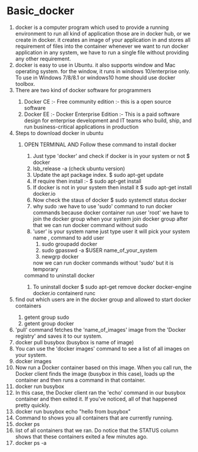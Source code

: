 # Basic_docker
<ol>
<li>
docker is a computer program which used to provide a running environment to run all kind of application those are in docker hub,  or we create in docker.
it creates an image of your application in and stores all requirement of files into the container
whenever we want to run docker application in any system,  we have to run a single file without providing any other requirement.</li>
<li>docker is easy to use in Ubuntu. it also supports window and Mac operating system.
for the window, it runs in windows 10/enterprise only. To use in Windows 7/8/8.1 or windows10 home should use docker toolbox.</li>

<li>There are two kind of docker software for programmers</li>
 <ol>
<li>Docker CE :- Free community edition :- this is a open source software </li>
<li>Docker EE :- Docker Enterprise Edition :- This is a paid software design for enterprise development and IT teams who build, ship, and run business-critical applications in production </li>
 </ol>

<li>Steps to download docker in ubuntu</li>
 <ol>
<li>OPEN TERMINAL AND Follow these command to install docker</li>
  <ol>
<li>Just type 'docker' and check if docker is  in your system or not  $ docker</li>
<li>lsb_release -a (check ubuntu version)</li>
<li>Update the apt package index. $ sudo apt-get update</li>
<li>If require then install :- $ sudo apt-get install </li>
<li>If docker is not in your system then install it  $ sudo apt-get install docker.io</li>
<li>Now check the staus of docker $  sudo systemctl status docker </li>
<li>why sudo :we have to use 'sudo' command to run docker commands because docker container run  user 'root' we have to join the docker group when your system join docker group after that we can  run docker command without sudo</li>
<li>'user' is your system name just type user it will pick your system name , command to add user 
  <ol><li>sudo groupadd docker</li>
      <li>sudo gpasswd -a $USER name_of_your_system</li>
      <li>newgrp docker</li></ol>
     now we can run docker commands without 'sudo' but it is temporary</li></ol
<li>command to uninstall docker</li>
 <ol>
<li>To uninstall docker  $ sudo apt-get remove docker docker-engine docker.io containerd runc</li>
</ol>
</ol>


<li>find out which users are in the docker group and allowed to start docker containers</li>
 <ol><li>getent group sudo</li>
     <li>getent group docker</li></ol>

<li>'pull' command fetches the 'name_of_images' image from the 'Docker registry' and saves it to our system.
 <li>docker pull busybox (busybox is name of image)</li></li>

<li>You can use the 'docker images' command to see a list of all images on your system.</li>
<li>docker images</li></li>


<li>Now run a Docker container based on this image. When you call run, the Docker client finds the image (busybox in this case), loads up the container and then runs a command in that container. 
<li>docker run busybox</li></li>

<li>In this case, the Docker client  ran the 'echo' command in our busybox container and then exited it. If you've noticed, all of that happened pretty quickly.
<li>docker run busybox echo "hello from busybox"</li></li>

<li>Command to shows you all containers that are currently running.
<li>docker ps</li></li>

<li>list of all containers that we ran. Do notice that the STATUS column shows that these containers exited a few minutes ago.
<li>docker ps -a</li></li>
</ol>
